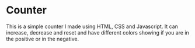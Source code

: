 # Counter
This is a simple counter I made using HTML, CSS and Javascript. It can increase, decrease and reset and have different colors showing if you are in the positive or in the negative.
